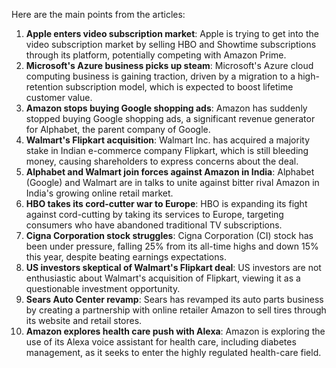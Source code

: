 Here are the main points from the articles:

1. **Apple enters video subscription market**: Apple is trying to get into the video subscription market by selling HBO and Showtime subscriptions through its platform, potentially competing with Amazon Prime.
2. **Microsoft's Azure business picks up steam**: Microsoft's Azure cloud computing business is gaining traction, driven by a migration to a high-retention subscription model, which is expected to boost lifetime customer value.
3. **Amazon stops buying Google shopping ads**: Amazon has suddenly stopped buying Google shopping ads, a significant revenue generator for Alphabet, the parent company of Google.
4. **Walmart's Flipkart acquisition**: Walmart Inc. has acquired a majority stake in Indian e-commerce company Flipkart, which is still bleeding money, causing shareholders to express concerns about the deal.
5. **Alphabet and Walmart join forces against Amazon in India**: Alphabet (Google) and Walmart are in talks to unite against bitter rival Amazon in India's growing online retail market.
6. **HBO takes its cord-cutter war to Europe**: HBO is expanding its fight against cord-cutting by taking its services to Europe, targeting consumers who have abandoned traditional TV subscriptions.
7. **Cigna Corporation stock struggles**: Cigna Corporation (CI) stock has been under pressure, falling 25% from its all-time highs and down 15% this year, despite beating earnings expectations.
8. **US investors skeptical of Walmart's Flipkart deal**: US investors are not enthusiastic about Walmart's acquisition of Flipkart, viewing it as a questionable investment opportunity.
9. **Sears Auto Center revamp**: Sears has revamped its auto parts business by creating a partnership with online retailer Amazon to sell tires through its website and retail stores.
10. **Amazon explores health care push with Alexa**: Amazon is exploring the use of its Alexa voice assistant for health care, including diabetes management, as it seeks to enter the highly regulated health-care field.